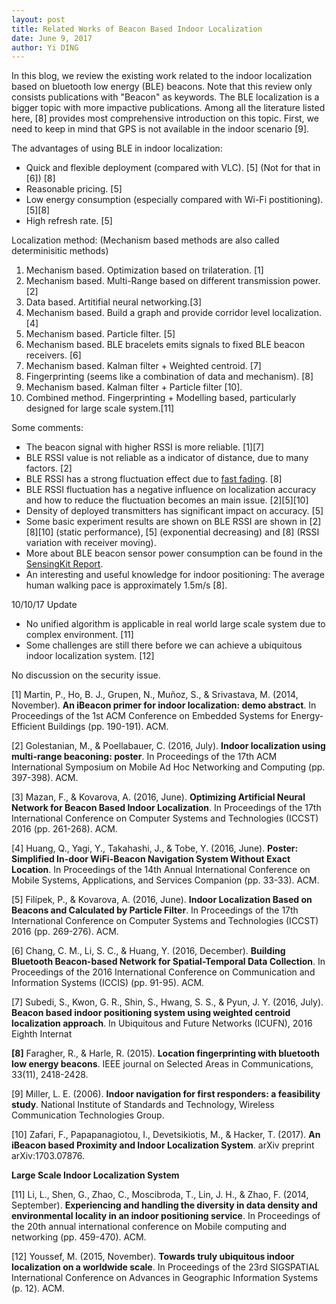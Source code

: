 ```yaml
--- 
layout: post
title: Related Works of Beacon Based Indoor Localization
date: June 9, 2017
author: Yi DING
---
```


[comment]: # (This blog compose the RELATED WORK section of future paper)

In this blog, we review the existing work related to the indoor localization based on bluetooth low energy (BLE) beacons. Note that this review only consists publications with "Beacon" as keywords. The BLE localization is a bigger topic with more impactive publications. Among all the literature listed here, [8] provides most comprehensive introduction on this topic. First, we need to keep in mind that GPS is not available in the indoor scenario [9].

The advantages of using BLE in indoor localization:
* Quick and flexible deployment (compared with VLC). [5] (Not for that in [6]) [8]
* Reasonable pricing. [5]
* Low energy consumption (especially compared with Wi-Fi postitioning). [5][8]
* High refresh rate. [5]

Localization method: (Mechanism based methods are also called determinisitic methods)
1. Mechanism based. Optimization based on trilateration. [1]
2. Mechanism based. Multi-Range based on different transmission power. [2]
3. Data based. Artitifial neural networking.[3]
4. Mechanism based. Build a graph and provide corridor level localization. [4]
5. Mechanism based. Particle filter. [5]
6. Mechanism based. BLE bracelets emits signals to fixed BLE beacon receivers. [6]
7. Mechanism based. Kalman filter + Weighted centroid. [7]
8. Fingerprinting (seems like a combination of data and mechanism). [8]
9. Mechanism based. Kalman filter + Particle filter [10].
10. Combined method. Fingerprinting + Modelling based, particularly designed for large scale system.[11]

Some comments:
* The beacon signal with higher RSSI is more reliable. [1][7]
* BLE RSSI value is not reliable as a indicator of distance, due to many factors. [2]
* BLE RSSI has a strong fluctuation effect due to [fast fading](http://www.rfwireless-world.com/Terminology/fast-fading-vs-slow-fading.html). [8]
* BLE RSSI fluctuation has a negative influence on localization accuracy and how to reduce the fluctuation becomes an main issue. [2][5][10]
* Density of deployed transmitters has significant impact on accuracy. [5]
* Some basic experiment results are shown on BLE RSSI are shown in [2][8][10] (static performance), [5] (exponential decreasing) and [8] (RSSI variation with receiver moving).
* More about BLE beacon sensor power consumption can be found in the [SensingKit Report](http://ieeexplore.ieee.org/abstract/document/7723503/).
* An interesting and useful knowledge for indoor positioning: The average human walking pace is approximately 1.5m/s [8].

10/10/17 Update
* No unified algorithm is applicable in real world large scale system due to complex environment. [11]
* Some challenges are still there before we can achieve a ubiquitous indoor localization system. [12]


No discussion on the security issue.

[1] Martin, P., Ho, B. J., Grupen, N., Muñoz, S., & Srivastava, M. (2014, November). **An iBeacon primer for indoor localization: demo abstract**. In Proceedings of the 1st ACM Conference on Embedded Systems for Energy-Efficient Buildings (pp. 190-191). ACM.

[2] Golestanian, M., & Poellabauer, C. (2016, July). **Indoor localization using multi-range beaconing: poster**. In Proceedings of the 17th ACM International Symposium on Mobile Ad Hoc Networking and Computing (pp. 397-398). ACM.

[3] Mazan, F., & Kovarova, A. (2016, June). **Optimizing Artificial Neural Network for Beacon Based Indoor Localization**. In Proceedings of the 17th International Conference on Computer Systems and Technologies (ICCST) 2016 (pp. 261-268). ACM.

[4] Huang, Q., Yagi, Y., Takahashi, J., & Tobe, Y. (2016, June). **Poster: Simplified In-door WiFi-Beacon Navigation System Without Exact Location**. In Proceedings of the 14th Annual International Conference on Mobile Systems, Applications, and Services Companion (pp. 33-33). ACM.

[5] Filípek, P., & Kovarova, A. (2016, June). **Indoor Localization Based on Beacons and Calculated by Particle Filter**. In Proceedings of the 17th International Conference on Computer Systems and Technologies (ICCST) 2016 (pp. 269-276). ACM.

[6] Chang, C. M., Li, S. C., & Huang, Y. (2016, December). **Building Bluetooth Beacon-based Network for Spatial-Temporal Data Collection**. In Proceedings of the 2016 International Conference on Communication and Information Systems (ICCIS) (pp. 91-95). ACM.

[7] Subedi, S., Kwon, G. R., Shin, S., Hwang, S. S., & Pyun, J. Y. (2016, July). **Beacon based indoor positioning system using weighted centroid localization approach**. In Ubiquitous and Future Networks (ICUFN), 2016 Eighth Internat

**[8]** Faragher, R., & Harle, R. (2015). **Location fingerprinting with bluetooth low energy beacons**. IEEE journal on Selected Areas in Communications, 33(11), 2418-2428.

[9] Miller, L. E. (2006). **Indoor navigation for first responders: a feasibility study**. National Institute of Standards and Technology, Wireless Communication Technologies Group.

[10] Zafari, F., Papapanagiotou, I., Devetsikiotis, M., & Hacker, T. (2017). **An iBeacon based Proximity and Indoor Localization System**. arXiv preprint arXiv:1703.07876.

**Large Scale Indoor Localization System**

[11] Li, L., Shen, G., Zhao, C., Moscibroda, T., Lin, J. H., & Zhao, F. (2014, September). **Experiencing and handling the diversity in data density and environmental locality in an indoor positioning service**. In Proceedings of the 20th annual international conference on Mobile computing and networking (pp. 459-470). ACM.

[12] Youssef, M. (2015, November). **Towards truly ubiquitous indoor localization on a worldwide scale**. In Proceedings of the 23rd SIGSPATIAL International Conference on Advances in Geographic Information Systems (p. 12). ACM.
